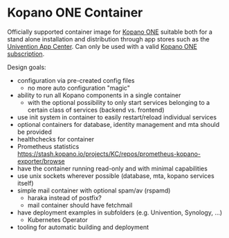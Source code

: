 # Kopano ONE Container

Officially supported container image for [Kopano ONE](https://kopano.com/products/groupware/one/) suitable both for a stand alone installation and distribution through app stores such as the [Univention App Center](https://www.univention.com/products/univention-app-center/app-catalog/?term=kopano). Can only be used with a valid [Kopano ONE subscription](https://kopano.com/pricing/groupware/).

Design goals:

- configuration via pre-created config files
  - no more auto configuration "magic"
- ability to run all Kopano components in a single container
  - with the optional possibility to only start services belonging to a certain class of services (backend vs. frontend)
- use init system in container to easily restart/reload individual services
- optional containers for database, identity management and mta should be provided
- healthchecks for container
- Prometheus statistics https://stash.kopano.io/projects/KC/repos/prometheus-kopano-exporter/browse
- have the container running read-only and with minimal capabilities
- use unix sockets wherever possible (database, mta, kopano services itself)
- simple mail container with optional spam/av (rspamd)
  - haraka instead of postfix?
  - mail container should have fetchmail
- have deployment examples in subfolders (e.g. Univention, Synology, ...)
  - Kubernetes Operator
- tooling for automatic building and deployment
